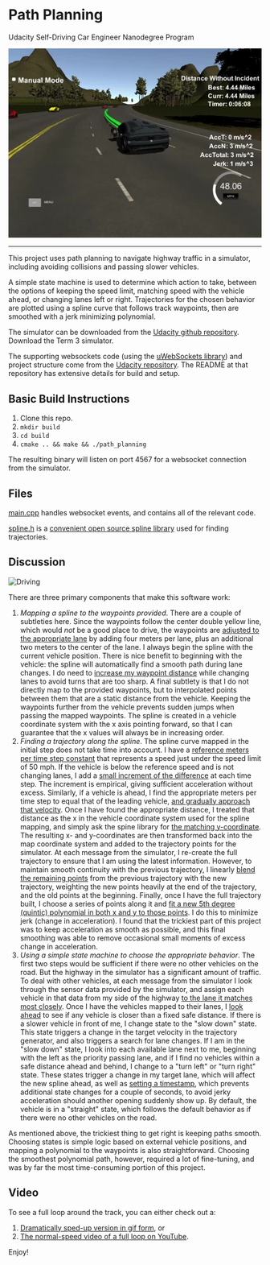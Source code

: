 # Path Planning
Udacity Self-Driving Car Engineer Nanodegree Program

![Simulator](./media/completed.jpg "Simulator in process")

---

This project uses path planning to navigate highway traffic in a simulator, including avoiding collisions and passing slower vehicles.

A simple state machine is used to determine which action to take, between the options of keeping the speed limit, matching speed with the vehicle ahead, or changing lanes left or right. Trajectories for the chosen behavior are plotted using a spline curve that follows track waypoints, then are smoothed with a jerk minimizing polynomial.

The simulator can be downloaded from the [Udacity github repository](https://github.com/udacity/self-driving-car-sim/releases). Download the Term 3 simulator.

The supporting websockets code (using the [uWebSockets library](https://github.com/uNetworking/uWebSockets)) and project structure come from the [Udacity repository](https://github.com/udacity/CarND-Path-Planning-Project).
The README at that repository has extensive details for build and setup.

## Basic Build Instructions

1. Clone this repo.
1. `mkdir build`
1. `cd build`
1. `cmake .. && make && ./path_planning`

The resulting binary will listen on port 4567 for a websocket connection from the simulator.

## Files
[main.cpp](https://github.com/gardenermike/path-planning/blob/master/src/main.cpp) handles websocket events, and contains all of the relevant code.

[spline.h](https://github.com/gardenermike/path-planning/blob/master/src/spline.h) is a [convenient open source spline library](http://kluge.in-chemnitz.de/opensource/spline/) used for finding trajectories.

## Discussion
![Driving](./media/first_60_seconds.gif "Driving in the simulator")

There are three primary components that make this software work:
1. *Mapping a spline to the waypoints provided*. There are a couple of subtleties here. Since the waypoints follow the center double yellow line, which would _not_ be a good place to drive, the waypoints are [adjusted to the appropriate lane](https://github.com/gardenermike/path-planning/blob/master/src/main.cpp#L466) by adding four meters per lane, plus an additional two meters to the center of the lane. I always begin the spline with the current vehicle position. There is nice benefit to beginning with the vehicle: the spline will automatically find a smooth path during lane changes. I do need to [increase my waypoint distance](https://github.com/gardenermike/path-planning/blob/master/src/main.cpp#L458) while changing lanes to avoid turns that are too sharp. A final subtlety is that I do not directly map to the provided waypoints, but to interpolated points between them that are a static distance from the vehicle. Keeping the waypoints further from the vehicle prevents sudden jumps when passing the mapped waypoints. The spline is created in a vehicle coordinate system with the x axis pointing forward, so that I can guarantee that the x values will always be in increasing order.
1. *Finding a trajectory along the spline*. The spline curve mapped in the initial step does not take time into account. I have a [reference meters per time step constant](https://github.com/gardenermike/path-planning/blob/master/src/main.cpp#L22) that represents a speed just under the speed limit of 50 mph. If the vehicle is below the reference speed and is not changing lanes, I add a [small increment of the difference](https://github.com/gardenermike/path-planning/blob/master/src/main.cpp#L528) at each time step. The increment is empirical, giving sufficient acceleration without excess. Similarly, if a vehicle is ahead, I find the appropriate meters per time step to equal that of the leading vehicle, [and gradually approach that velocity](https://github.com/gardenermike/path-planning/blob/master/src/main.cpp#L530). Once I have found the appropriate distance, I treated that distance as the x in the vehicle coordinate system used for the spline mapping, and simply ask the spine library for [the matching y-coordinate](https://github.com/gardenermike/path-planning/blob/master/src/main.cpp#L545). The resulting x- and y-coordinates are then transformed back into the map coordinate system and added to the trajectory points for the simulator. At each message from the simulator, I re-create the full trajectory to ensure that I am using the latest information. However, to maintain smooth continuity with the previous trajectory, I linearly [blend the remaining points](https://github.com/gardenermike/path-planning/blob/master/src/main.cpp#L554) from the previous trajectory with the new trajectory, weighting the new points heavily at the end of the trajectory, and the old points at the beginning. Finally, once I have the full trajectory built, I choose a series of points along it and [fit a new 5th degree (quintic) polynomial in both x and y to those points](https://github.com/gardenermike/path-planning/blob/master/src/main.cpp#L571). I do this to minimize jerk (change in acceleration). I found that the trickiest part of this project was to keep acceleration as smooth as possible, and this final smoothing was able to remove occasional small moments of excess change in acceleration.
1. *Using a simple state machine to choose the appropriate behavior*. The first two steps would be sufficient if there were no other vehicles on the road. But the highway in the simulator has a significant amount of traffic. To deal with other vehicles, at each message from the simulator I look through the sensor data provided by the simulator, and assign each vehicle in that data from my side of the highway [to the lane it matches most closely](https://github.com/gardenermike/path-planning/blob/master/src/main.cpp#L327). Once I have the vehicles mapped to their lanes, I [look ahead](https://github.com/gardenermike/path-planning/blob/master/src/main.cpp#L356) to see if any vehicle is closer than a fixed safe distance. If there is a slower vehicle in front of me, I change state to the "slow down" state. This state triggers a change in the target velocity in the trajectory generator, and also triggers a search for lane changes. If I am in the "slow down" state, I look into each available lane next to me, beginning with the left as the priority passing lane, and if I find no vehicles within a safe distance ahead and behind, I change to a "turn left" or "turn right" state. These states trigger a change in my target lane, which will affect the new spline ahead, as well as [setting a timestamp](https://github.com/gardenermike/path-planning/blob/master/src/main.cpp#L401), which prevents additional state changes for a couple of seconds, to avoid jerky acceleration should another opening suddenly show up. By default, the vehicle is in a "straight" state, which follows the default behavior as if there were no other vehicles on the road.

As mentioned above, the trickiest thing to get right is keeping paths smooth. Choosing states is simple logic based on external vehicle positions, and mapping a polynomial to the waypoints is also straightforward. Choosing the smoothest polynomial path, however, required a lot of fine-tuning, and was by far the most time-consuming portion of this project.

## Video
To see a full loop around the track, you can either check out a:
1. [Dramatically sped-up version in gif form](https://github.com/gardenermike/path-planning/blob/master/media/loop.gif), or
1. [The normal-speed video of a full loop on YouTube](https://youtu.be/AHCmPhP2qpQ).

Enjoy!
